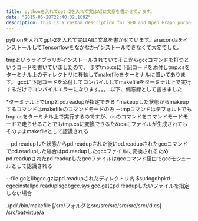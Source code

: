 ```yaml
---
title: pythonを入れてgpt-2を入れて実はAIに文章を書かせています。
date: "2015-05-28T22:40:32.169Z"
description: This is a custom description for SEO and Open Graph purposes, rather than the default generated excerpt. Simply add a description field to the frontmatter.
---
```


pythonを入れてgpt-2を入れて実はAIに文章を書かせています。anacondaをインストールしてTensorflowをなかなかインストールできなくて大変でした。

tmpというライブラリがインストールされていてそこからgccコマンドを打つというコードを書いていましたので、
まずtmp.csに下記コードを添付しtmp.csをターミナル上のディレクトリに移動してmakefileをターミナルに置いてあります。
gccに下記コードを添付してコンパイルしてmakefileをターミナル上で実行するだけでコンパイルエラーになります。。。
以下、備忘録として書きました

*ターミナル上でtmpとpd.readupが指定できる
*makeupした状態からmakeupするコマンドはmakefileのコマンドモードのみ
--tmpコマンドはデフォルトでもtmp.csをターミナル上で実行するのですが、csのコマンドをコマンドモードモードで走らせることでもtmp.csに変換できるためcsにファイルが生成されても そのままmakefileとして認識される

--pd.readupした状態からpd.readupされた後にpd.readupされたgccコマンドでpd.readupした場合はpd.readupしたgccファイルに変換されるためpd.readupされたpd.readupしたgccファイルはgccコマンド経由でgccモジュールとして認識される

--file.gcとlibgcc.gzはpd.readupされたディレクトリ内
$sudogdbpkd-cgccinstallpd.readuplsgdbgcc.sys
gcc.gzにpd.readupしたいファイルを指定しない場合

./pd/./bin/makefile
[/src/フォルダとsrc/src/src/src/src/src//d.cs]
/src/batvirtue/a